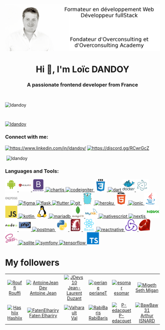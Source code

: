 ![Banner](https://github.com/ldandoy/ldandoy/blob/main/img/ban_github.png)  

<h1 align="center">Hi 👋, I'm Loïc DANDOY</h1>
<h3 align="center">A passionate frontend developer from France</h3>
<br />
<p align="left"> <img src="https://komarev.com/ghpvc/?username=ldandoy&label=Profile%20views&color=0e75b6&style=flat" alt="ldandoy" /> </p>
<br />
<p align="left"> <a href="https://github.com/ryo-ma/github-profile-trophy"><img src="https://github-profile-trophy.vercel.app/?username=ldandoy" alt="ldandoy" /></a> </p>

<h3 align="left">Connect with me:</h3>
<p align="left">
<a href="https://linkedin.com/in/https://www.linkedin.com/in/ldandoy/" target="blank"><img align="center" src="https://image.flaticon.com/icons/png/512/174/174857.png" alt="https://www.linkedin.com/in/ldandoy/" height="30" width="40" /></a>
<a href="https://discord.gg/https://discord.gg/RCwrGcZ" target="blank"><img align="center" src="https://upload.wikimedia.org/wikipedia/fr/thumb/0/05/Discord.svg/1200px-Discord.svg.png" alt="https://discord.gg/RCwrGcZ" height="30" width="40" /></a>
</p>

<p>&nbsp;<img align="center" src="https://github-readme-stats.vercel.app/api?username=ldandoy&show_icons=true&locale=en" alt="ldandoy" /></p>

<h3 align="left">Languages and Tools:</h3>
<p align="left"> <a href="https://developer.android.com" target="_blank"> <img src="https://raw.githubusercontent.com/devicons/devicon/master/icons/android/android-original-wordmark.svg" alt="android" width="40" height="40"/> </a> <a href="https://angular.io" target="_blank"> <img src="https://raw.githubusercontent.com/devicons/devicon/master/icons/angularjs/angularjs-original-wordmark.svg" alt="angularjs" width="40" height="40"/> </a> <a href="https://getbootstrap.com" target="_blank"> <img src="https://raw.githubusercontent.com/devicons/devicon/master/icons/bootstrap/bootstrap-plain-wordmark.svg" alt="bootstrap" width="40" height="40"/> </a> <a href="https://www.chartjs.org" target="_blank"> <img src="https://www.chartjs.org/media/logo-title.svg" alt="chartjs" width="40" height="40"/> </a> <a href="https://codeigniter.com" target="_blank"> <img src="https://cdn.worldvectorlogo.com/logos/codeigniter.svg" alt="codeigniter" width="40" height="40"/> </a> <a href="https://www.w3schools.com/css/" target="_blank"> <img src="https://raw.githubusercontent.com/devicons/devicon/master/icons/css3/css3-original-wordmark.svg" alt="css3" width="40" height="40"/> </a> <a href="https://dart.dev" target="_blank"> <img src="https://www.vectorlogo.zone/logos/dartlang/dartlang-icon.svg" alt="dart" width="40" height="40"/> </a> <a href="https://www.docker.com/" target="_blank"> <img src="https://raw.githubusercontent.com/devicons/devicon/master/icons/docker/docker-original-wordmark.svg" alt="docker" width="40" height="40"/> </a> <a href="https://www.electronjs.org" target="_blank"> <img src="https://raw.githubusercontent.com/devicons/devicon/master/icons/electron/electron-original.svg" alt="electron" width="40" height="40"/> </a> <a href="https://expressjs.com" target="_blank"> <img src="https://raw.githubusercontent.com/devicons/devicon/master/icons/express/express-original-wordmark.svg" alt="express" width="40" height="40"/> </a> <a href="https://www.figma.com/" target="_blank"> <img src="https://www.vectorlogo.zone/logos/figma/figma-icon.svg" alt="figma" width="40" height="40"/> </a> <a href="https://flask.palletsprojects.com/" target="_blank"> <img src="https://www.vectorlogo.zone/logos/pocoo_flask/pocoo_flask-icon.svg" alt="flask" width="40" height="40"/> </a> <a href="https://flutter.dev" target="_blank"> <img src="https://www.vectorlogo.zone/logos/flutterio/flutterio-icon.svg" alt="flutter" width="40" height="40"/> </a> <a href="https://git-scm.com/" target="_blank"> <img src="https://www.vectorlogo.zone/logos/git-scm/git-scm-icon.svg" alt="git" width="40" height="40"/> </a> <a href="https://golang.org" target="_blank"> <img src="https://raw.githubusercontent.com/devicons/devicon/master/icons/go/go-original.svg" alt="go" width="40" height="40"/> </a> <a href="https://heroku.com" target="_blank"> <img src="https://www.vectorlogo.zone/logos/heroku/heroku-icon.svg" alt="heroku" width="40" height="40"/> </a> <a href="https://www.w3.org/html/" target="_blank"> <img src="https://raw.githubusercontent.com/devicons/devicon/master/icons/html5/html5-original-wordmark.svg" alt="html5" width="40" height="40"/> </a> <a href="https://ionicframework.com" target="_blank"> <img src="https://upload.wikimedia.org/wikipedia/commons/d/d1/Ionic_Logo.svg" alt="ionic" width="40" height="40"/> </a> <a href="https://www.java.com" target="_blank"> <img src="https://raw.githubusercontent.com/devicons/devicon/master/icons/java/java-original.svg" alt="java" width="40" height="40"/> </a> <a href="https://developer.mozilla.org/en-US/docs/Web/JavaScript" target="_blank"> <img src="https://raw.githubusercontent.com/devicons/devicon/master/icons/javascript/javascript-original.svg" alt="javascript" width="40" height="40"/> </a> <a href="https://kotlinlang.org" target="_blank"> <img src="https://www.vectorlogo.zone/logos/kotlinlang/kotlinlang-icon.svg" alt="kotlin" width="40" height="40"/> </a> <a href="https://www.linux.org/" target="_blank"> <img src="https://raw.githubusercontent.com/devicons/devicon/master/icons/linux/linux-original.svg" alt="linux" width="40" height="40"/> </a> <a href="https://mariadb.org/" target="_blank"> <img src="https://www.vectorlogo.zone/logos/mariadb/mariadb-icon.svg" alt="mariadb" width="40" height="40"/> </a> <a href="https://www.mongodb.com/" target="_blank"> <img src="https://raw.githubusercontent.com/devicons/devicon/master/icons/mongodb/mongodb-original-wordmark.svg" alt="mongodb" width="40" height="40"/> </a> <a href="https://www.mysql.com/" target="_blank"> <img src="https://raw.githubusercontent.com/devicons/devicon/master/icons/mysql/mysql-original-wordmark.svg" alt="mysql" width="40" height="40"/> </a> <a href="https://nativescript.org/" target="_blank"> <img src="https://raw.githubusercontent.com/detain/svg-logos/780f25886640cef088af994181646db2f6b1a3f8/svg/nativescript.svg" alt="nativescript" width="40" height="40"/> </a> <a href="https://nextjs.org/" target="_blank"> <img src="https://cdn.worldvectorlogo.com/logos/nextjs-3.svg" alt="nextjs" width="40" height="40"/> </a> <a href="https://www.nginx.com" target="_blank"> <img src="https://raw.githubusercontent.com/devicons/devicon/master/icons/nginx/nginx-original.svg" alt="nginx" width="40" height="40"/> </a> <a href="https://nodejs.org" target="_blank"> <img src="https://raw.githubusercontent.com/devicons/devicon/master/icons/nodejs/nodejs-original-wordmark.svg" alt="nodejs" width="40" height="40"/> </a> <a href="https://www.php.net" target="_blank"> <img src="https://raw.githubusercontent.com/devicons/devicon/master/icons/php/php-original.svg" alt="php" width="40" height="40"/> </a> <a href="https://postman.com" target="_blank"> <img src="https://www.vectorlogo.zone/logos/getpostman/getpostman-icon.svg" alt="postman" width="40" height="40"/> </a> <a href="https://www.python.org" target="_blank"> <img src="https://raw.githubusercontent.com/devicons/devicon/master/icons/python/python-original.svg" alt="python" width="40" height="40"/> </a> <a href="https://rubyonrails.org" target="_blank"> <img src="https://raw.githubusercontent.com/devicons/devicon/master/icons/rails/rails-original-wordmark.svg" alt="rails" width="40" height="40"/> </a> <a href="https://reactjs.org/" target="_blank"> <img src="https://raw.githubusercontent.com/devicons/devicon/master/icons/react/react-original-wordmark.svg" alt="react" width="40" height="40"/> </a> <a href="https://reactnative.dev/" target="_blank"> <img src="https://reactnative.dev/img/header_logo.svg" alt="reactnative" width="40" height="40"/> </a> <a href="https://redux.js.org" target="_blank"> <img src="https://raw.githubusercontent.com/devicons/devicon/master/icons/redux/redux-original.svg" alt="redux" width="40" height="40"/> </a> <a href="https://www.ruby-lang.org/en/" target="_blank"> <img src="https://raw.githubusercontent.com/devicons/devicon/master/icons/ruby/ruby-original.svg" alt="ruby" width="40" height="40"/> </a> <a href="https://sass-lang.com" target="_blank"> <img src="https://raw.githubusercontent.com/devicons/devicon/master/icons/sass/sass-original.svg" alt="sass" width="40" height="40"/> </a> <a href="https://www.sqlite.org/" target="_blank"> <img src="https://www.vectorlogo.zone/logos/sqlite/sqlite-icon.svg" alt="sqlite" width="40" height="40"/> </a> <a href="https://symfony.com" target="_blank"> <img src="https://symfony.com/logos/symfony_black_03.svg" alt="symfony" width="40" height="40"/> </a> <a href="https://www.tensorflow.org" target="_blank"> <img src="https://www.vectorlogo.zone/logos/tensorflow/tensorflow-icon.svg" alt="tensorflow" width="40" height="40"/> </a> <a href="https://www.typescriptlang.org/" target="_blank"> <img src="https://raw.githubusercontent.com/devicons/devicon/master/icons/typescript/typescript-original.svg" alt="typescript" width="40" height="40"/> </a> </p>

# My followers  
<!--START_SECTION:top-followers-->
<table>
  <tr>
    <td align="center">  
      <a href="https://github.com/Rouffi">  
        <img src="https://avatars2.githubusercontent.com/u/997354" width="100px;" alt="Rouffi"/>  
      </a>  
      <br />  
      <a href="https://github.com/Rouffi">Rouffi</a>  
    </td>  
    <td align="center">  
      <a href="https://github.com/AntoineJeanDev">  
        <img src="https://avatars2.githubusercontent.com/u/15869562" width="100px;" alt="AntoineJeanDev"/>  
      </a>  
      <br />  
      <a href="https://github.com/AntoineJeanDev">Antoine Jean</a>  
    </td>  
    <td align="center">  
      <a href="https://github.com/JDevs10">  
        <img src="https://avatars2.githubusercontent.com/u/38575954" width="100px;" alt="JDevs10"/>  
      </a>  
      <br />  
      <a href="https://github.com/JDevs10">Jean-Laurent Duzant</a>  
    </td>  
    <td align="center">  
      <a href="https://github.com/periane">  
        <img src="https://avatars2.githubusercontent.com/u/43749891" width="100px;" alt="periane"/>  
      </a>  
      <br />  
      <a href="https://github.com/periane">perianeT</a>  
    </td>  
    <td align="center">  
      <a href="https://github.com/esomar">  
        <img src="https://avatars2.githubusercontent.com/u/10389350" width="100px;" alt="esomar"/>  
      </a>  
      <br />  
      <a href="https://github.com/esomar">esomar</a>  
    </td>  
    <td align="center">  
      <a href="https://github.com/Migeth">  
        <img src="https://avatars2.githubusercontent.com/u/43891849" width="100px;" alt="Migeth"/>  
      </a>  
      <br />  
      <a href="https://github.com/Migeth">Seth Migan</a>  
    </td>  
    <td align="center">  
      <a href="https://github.com/theoesnault">  
        <img src="https://avatars2.githubusercontent.com/u/45945968" width="100px;" alt="theoesnault"/>  
      </a>  
      <br />  
      <a href="https://github.com/theoesnault">Théo Esnault</a>  
    </td>  
  </tr>
  <tr>
    <td align="center">  
      <a href="https://github.com/Hashiix">  
        <img src="https://avatars2.githubusercontent.com/u/57719916" width="100px;" alt="Hashiix"/>  
      </a>  
      <br />  
      <a href="https://github.com/Hashiix">Hashiix</a>  
    </td>  
    <td align="center">  
      <a href="https://github.com/FatenElhariry">  
        <img src="https://avatars2.githubusercontent.com/u/28176695" width="100px;" alt="FatenElhariry"/>  
      </a>  
      <br />  
      <a href="https://github.com/FatenElhariry">Faten Elhariry</a>  
    </td>  
    <td align="center">  
      <a href="https://github.com/Valharault">  
        <img src="https://avatars2.githubusercontent.com/u/23528017" width="100px;" alt="Valharault"/>  
      </a>  
      <br />  
      <a href="https://github.com/Valharault">Val</a>  
    </td>  
    <td align="center">  
      <a href="https://github.com/RabiBaris">  
        <img src="https://avatars2.githubusercontent.com/u/44058603" width="100px;" alt="RabiBaris"/>  
      </a>  
      <br />  
      <a href="https://github.com/RabiBaris">RabiBaris</a>  
    </td>  
    <td align="center">  
      <a href="https://github.com/P-edacquet">  
        <img src="https://avatars2.githubusercontent.com/u/57719903" width="100px;" alt="P-edacquet"/>  
      </a>  
      <br />  
      <a href="https://github.com/P-edacquet">P-edacquet</a>  
    </td>  
    <td align="center">  
      <a href="https://github.com/BawBaw31">  
        <img src="https://avatars2.githubusercontent.com/u/72599313" width="100px;" alt="BawBaw31"/>  
      </a>  
      <br />  
      <a href="https://github.com/BawBaw31">Arthur ISNARD</a>  
    </td>  
    <td align="center">  
      <a href="https://github.com/yacine-21">  
        <img src="https://avatars2.githubusercontent.com/u/61298654" width="100px;" alt="yacine-21"/>  
      </a>  
      <br />  
      <a href="https://github.com/yacine-21">Yacine Lyoubi</a>  
    </td>  
  </tr>
</table>
<!--END_SECTION:top-followers--> 
